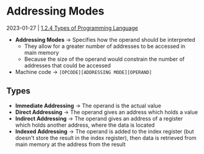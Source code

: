 # Addressing Modes
2023-01-27 | [1.2.4 Types of Programming Language](1.2.4%20Types%20of%20Programming%20Language.md)

- **Addressing Modes** -> Specifies how the operand should be interpreted
	- They allow for a greater number of addresses to be accessed in main memory
	- Because the size of the operand would constrain the number of addresses that could be accessed
- Machine code -> `[OPCODE][ADDRESSING MODE][OPERAND]`

## Types
- **Immediate Addressing** -> The operand is the actual value
- **Direct Addressing** -> The operand gives an address which holds a value
- **Indirect Addressing** -> The operand gives an address of a register which holds another address, where the data is located
- **Indexed Addressing** -> The operand is added to the index register (but doesn't store the result in the index register), then data is retrieved from main memory at the address from the result
